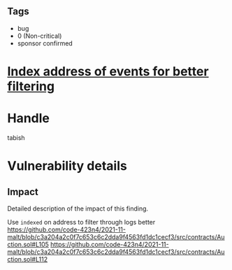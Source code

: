 ## Tags

- bug
- 0 (Non-critical)
- sponsor confirmed

# [Index address of events for better filtering](https://github.com/code-423n4/2021-11-malt-findings/issues/31) 

# Handle

tabish


# Vulnerability details

## Impact
Detailed description of the impact of this finding.

Use `indexed` on address to filter through logs better
https://github.com/code-423n4/2021-11-malt/blob/c3a204a2c0f7c653c6c2dda9f4563fd1dc1cecf3/src/contracts/Auction.sol#L105
https://github.com/code-423n4/2021-11-malt/blob/c3a204a2c0f7c653c6c2dda9f4563fd1dc1cecf3/src/contracts/Auction.sol#L112


